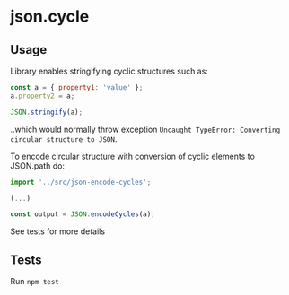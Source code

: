 # json.cycle

## Usage

Library enables stringifying cyclic structures such as:

```javascript
const a = { property1: 'value' };
a.property2 = a;

JSON.stringify(a);
```

..which would normally throw exception `Uncaught TypeError: Converting circular structure to JSON`.

To encode circular structure with conversion of cyclic elements to JSON.path do:

```javascript
import '../src/json-encode-cycles';

(...)

const output = JSON.encodeCycles(a);
```

See tests for more details

## Tests

Run `npm test`
